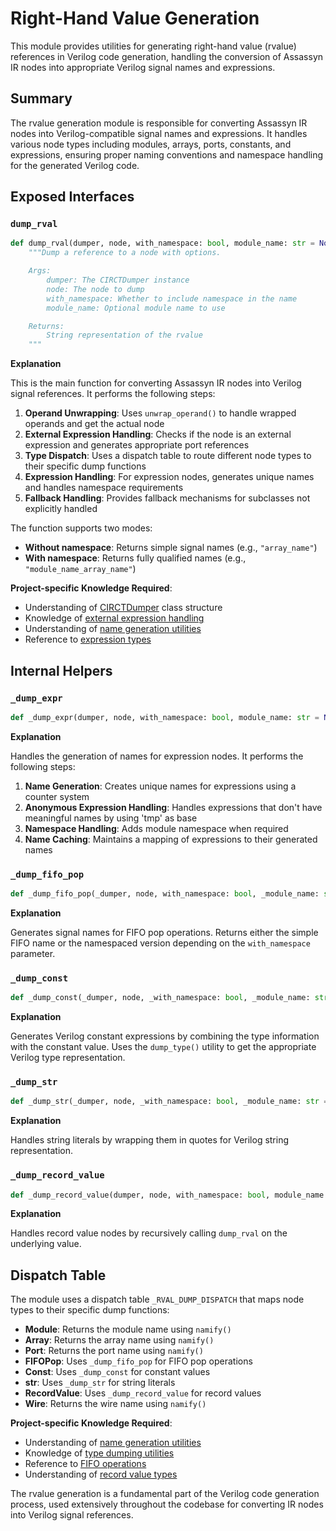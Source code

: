 # Right-Hand Value Generation

This module provides utilities for generating right-hand value (rvalue) references in Verilog code generation, handling the conversion of Assassyn IR nodes into appropriate Verilog signal names and expressions.

## Summary

The rvalue generation module is responsible for converting Assassyn IR nodes into Verilog-compatible signal names and expressions. It handles various node types including modules, arrays, ports, constants, and expressions, ensuring proper naming conventions and namespace handling for the generated Verilog code.

## Exposed Interfaces

### `dump_rval`

```python
def dump_rval(dumper, node, with_namespace: bool, module_name: str = None) -> str:
    """Dump a reference to a node with options.

    Args:
        dumper: The CIRCTDumper instance
        node: The node to dump
        with_namespace: Whether to include namespace in the name
        module_name: Optional module name to use

    Returns:
        String representation of the rvalue
    """
```

**Explanation**

This is the main function for converting Assassyn IR nodes into Verilog signal references. It performs the following steps:

1. **Operand Unwrapping**: Uses `unwrap_operand()` to handle wrapped operands and get the actual node
2. **External Expression Handling**: Checks if the node is an external expression and generates appropriate port references
3. **Type Dispatch**: Uses a dispatch table to route different node types to their specific dump functions
4. **Expression Handling**: For expression nodes, generates unique names and handles namespace requirements
5. **Fallback Handling**: Provides fallback mechanisms for subclasses not explicitly handled

The function supports two modes:
- **Without namespace**: Returns simple signal names (e.g., `"array_name"`)
- **With namespace**: Returns fully qualified names (e.g., `"module_name_array_name"`)

**Project-specific Knowledge Required**:
- Understanding of [CIRCTDumper](/python/assassyn/codegen/verilog/design.md) class structure
- Knowledge of [external expression handling](/python/assassyn/ir/module/external.md)
- Understanding of [name generation utilities](/python/assassyn/utils.md)
- Reference to [expression types](/python/assassyn/ir/expr/expr.md)

## Internal Helpers

### `_dump_expr`

```python
def _dump_expr(dumper, node, with_namespace: bool, module_name: str = None) -> str:
```

**Explanation**

Handles the generation of names for expression nodes. It performs the following steps:

1. **Name Generation**: Creates unique names for expressions using a counter system
2. **Anonymous Expression Handling**: Handles expressions that don't have meaningful names by using 'tmp' as base
3. **Namespace Handling**: Adds module namespace when required
4. **Name Caching**: Maintains a mapping of expressions to their generated names

### `_dump_fifo_pop`

```python
def _dump_fifo_pop(_dumper, node, with_namespace: bool, _module_name: str = None) -> str:
```

**Explanation**

Generates signal names for FIFO pop operations. Returns either the simple FIFO name or the namespaced version depending on the `with_namespace` parameter.

### `_dump_const`

```python
def _dump_const(_dumper, node, _with_namespace: bool, _module_name: str = None) -> str:
```

**Explanation**

Generates Verilog constant expressions by combining the type information with the constant value. Uses the `dump_type()` utility to get the appropriate Verilog type representation.

### `_dump_str`

```python
def _dump_str(_dumper, node, _with_namespace: bool, _module_name: str = None) -> str:
```

**Explanation**

Handles string literals by wrapping them in quotes for Verilog string representation.

### `_dump_record_value`

```python
def _dump_record_value(dumper, node, with_namespace: bool, module_name: str = None) -> str:
```

**Explanation**

Handles record value nodes by recursively calling `dump_rval` on the underlying value.

## Dispatch Table

The module uses a dispatch table `_RVAL_DUMP_DISPATCH` that maps node types to their specific dump functions:

- **Module**: Returns the module name using `namify()`
- **Array**: Returns the array name using `namify()`
- **Port**: Returns the port name using `namify()`
- **FIFOPop**: Uses `_dump_fifo_pop` for FIFO pop operations
- **Const**: Uses `_dump_const` for constant values
- **str**: Uses `_dump_str` for string literals
- **RecordValue**: Uses `_dump_record_value` for record values
- **Wire**: Returns the wire name using `namify()`

**Project-specific Knowledge Required**:
- Understanding of [name generation utilities](/python/assassyn/utils.md)
- Knowledge of [type dumping utilities](/python/assassyn/codegen/verilog/utils.md)
- Reference to [FIFO operations](/python/assassyn/ir/expr/array.md)
- Understanding of [record value types](/python/assassyn/ir/dtype.md)

The rvalue generation is a fundamental part of the Verilog code generation process, used extensively throughout the codebase for converting IR nodes into Verilog signal references.
